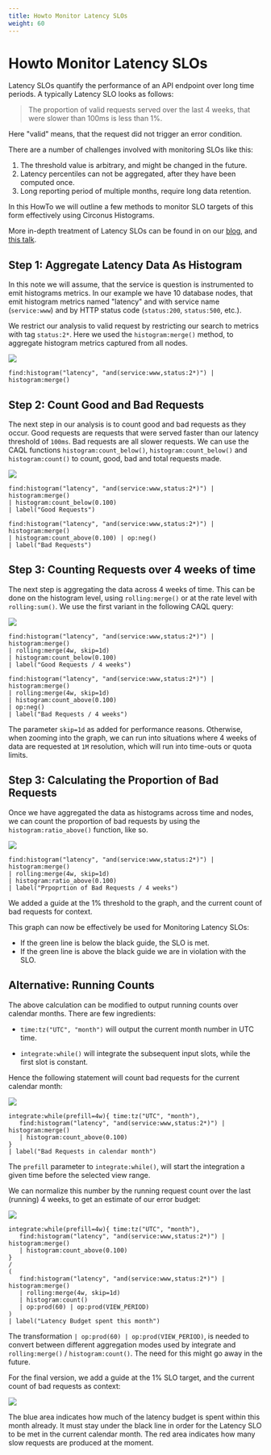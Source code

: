 ```yaml
---
title: Howto Monitor Latency SLOs
weight: 60
---
```


# Howto Monitor Latency SLOs

Latency SLOs quantify the performance of an API endpoint over long time periods.
A typically Latency SLO looks as follows:

> The proportion of valid requests served over the last 4 weeks, that were slower than 100ms is less than 1%.

Here "valid" means, that the request did not trigger an error condition.

There are a number of challenges involved with monitoring SLOs like this:

1. The threshold value is arbitrary, and might be changed in the future.
2. Latency percentiles can not be aggregated, after they have been computed once.
3. Long reporting period of multiple months, require long data retention.

In this HowTo we will outline a few methods to monitor SLO targets of this form effectively using Circonus Histograms.

More in-depth treatment of Latency SLOs can be found in on our [blog](https://www.circonus.com/2018/08/latency-slos-done-right/), and [this talk](https://archive.fosdem.org/2019/schedule/event/latency_slos_done_right).

## Step 1: Aggregate Latency Data As Histogram

In this note we will assume, that the service is question is instrumented to emit histograms metrics.
In our example we have 10 database nodes, that emit histogram metrics named "latency" and with service name (`service:www`) and by HTTP status code (`status:200`, `status:500`, etc.).

We restrict our analysis to valid request by restricting our search to metrics with tag `status:2*`.
Here we used the `histogram:merge()` method, to aggregate histogram metrics captured from all nodes.

![](/images/caql/caql_slo_histogram-2.png)
```
find:histogram("latency", "and(service:www,status:2*)") | histogram:merge()
```

## Step 2: Count Good and Bad Requests

The next step in our analysis is to count good and bad requests as they occur.  Good requests are requests that were
served faster than our latency threshold of `100ms`.  Bad requests are all slower requests.  We can use the CAQL
functions `histogram:count_below()`, `histogram:count_below()` and `histogram:count()` to count, good, bad and total
requests made.

![](/images/caql/caql_slo_request_rates.png)
```
find:histogram("latency", "and(service:www,status:2*)") | histogram:merge() 
| histogram:count_below(0.100)
| label("Good Requests")
```

```
find:histogram("latency", "and(service:www,status:2*)") | histogram:merge() 
| histogram:count_above(0.100) | op:neg()
| label("Bad Requests")
```

## Step 3: Counting Requests over 4 weeks of time

The next step is aggregating the data across 4 weeks of time. 
This can be done on the histogram level, using `rolling:merge()` or at the rate level with `rolling:sum()`.
We use the first variant in the following CAQL query:

![](/images/caql/caql_slo_4w_request_counts.png)
```
find:histogram("latency", "and(service:www,status:2*)") | histogram:merge() 
| rolling:merge(4w, skip=1d)
| histogram:count_below(0.100)
| label("Good Requests / 4 weeks")
```

```
find:histogram("latency", "and(service:www,status:2*)") | histogram:merge()
| rolling:merge(4w, skip=1d)
| histogram:count_above(0.100)
| op:neg()
| label("Bad Requests / 4 weeks")
```

The parameter `skip=1d` as added for performance reasons. Otherwise, when zooming into the graph, we can run into
situations where 4 weeks of data are requested at `1M` resolution, which will run into time-outs or quota limits.

## Step 3: Calculating the Proportion of Bad Requests

Once we have aggregated the data as histograms across time and nodes, we can count the proportion of bad requests by
using the `histogram:ratio_above()` function, like so.

![](/images/caql/caql_slo_4w_request_proportion.png)
```
find:histogram("latency", "and(service:www,status:2*)") | histogram:merge()
| rolling:merge(4w, skip=1d)
| histogram:ratio_above(0.100)
| label("Prpoprtion of Bad Requests / 4 weeks")
```

We added a guide at the 1% threshold to the graph, and the current count of bad requests for context.

This graph can now be effectively be used for Monitoring Latency SLOs:
- If the green line is below the black guide, the SLO is met.
- If the green line is above the black guide we are in violation with the SLO.

## Alternative: Running Counts

The above calculation can be modified to output running counts over calendar months.
There are few ingredients:

* `time:tz("UTC", "month")` will output the current month number in UTC time.

* `integrate:while()` will integrate the subsequent input slots, while the first slot is constant.


Hence the following statement will count bad requests for the current calendar month:

![](/images/caql/caql_slo_running_request_count.png)
```
integrate:while(prefill=4w){ time:tz("UTC", "month"), 
   find:histogram("latency", "and(service:www,status:2*)") | histogram:merge()
   | histogram:count_above(0.100)
} 
| label("Bad Requests in calendar month")
```

The `prefill` parameter to `integrate:while()`, will start the integration a given time before the selected view range.

We can normalize this number by the running request count over the last (running) 4 weeks, to get an estimate of our
error budget:


![](/images/caql/caql_slo_running_proportion.png)
```
integrate:while(prefill=4w){ time:tz("UTC", "month"), 
   find:histogram("latency", "and(service:www,status:2*)") | histogram:merge()
   | histogram:count_above(0.100)
} 
/
(
   find:histogram("latency", "and(service:www,status:2*)") | histogram:merge() 
   | rolling:merge(4w, skip=1d) 
   | histogram:count() 
   | op:prod(60) | op:prod(VIEW_PERIOD)
)
| label("Latency Budget spent this month")
```

The transformation `| op:prod(60) | op:prod(VIEW_PERIOD)`, is needed to convert between different aggregation modes used
by integrate and `rolling:merge()` / `histogram:count()`.
The need for this might go away in the future.

For the final version, we add a guide at the 1% SLO target, and the current count of bad requests as context:

![](/images/caql/caql_slo_running_final.png)

The blue area indicates how much of the latency budget is spent within this month already.
It must stay under the black line in order for the Latency SLO to be met in the current calendar month.
The red area indicates how many slow requests are produced at the moment.
